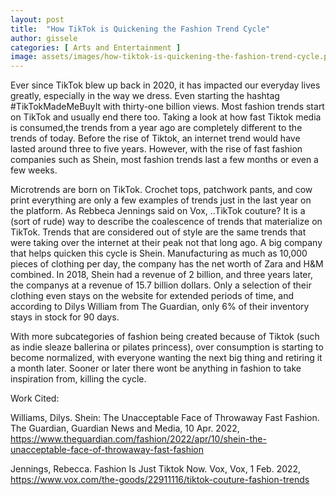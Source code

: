 ```yaml
---
layout: post
title:  "How TikTok is Quickening the Fashion Trend Cycle"
author: gissele
categories: [ Arts and Entertainment ]
image: assets/images/how-tiktok-is-quickening-the-fashion-trend-cycle.png
---
```


Ever since TikTok blew up back in 2020, it has impacted our everyday lives greatly,  especially in the way we dress. Even starting the hashtag #TikTokMadeMeBuyIt with thirty-one billion views. Most fashion trends start on TikTok and usually end there too. Taking a look at how fast Tiktok media is consumed,the trends from a year ago are completely different to the trends of today. Before the rise of Tiktok, an internet trend would have lasted around three to five years. However, with the rise of fast fashion companies such as Shein, most fashion trends last a few months or even a few weeks. 

Microtrends are born on TikTok. Crochet tops, patchwork pants, and cow print everything are only a few examples of trends just in the last year on the platform. As Rebbeca Jennings said on Vox, ..TikTok couture? It is a (sort of rude) way to describe the coalescence of trends that materialize on TikTok. Trends that are considered out of style are the same trends that were taking over the internet at their peak not that long ago. A big company that helps quicken this cycle is Shein. Manufacturing as much as 10,000 pieces of clothing per day, the company has the net worth of  Zara and H&M combined. In 2018, Shein had a revenue of 2 billion, and three years later, the companys at a revenue of 15.7 billion dollars. Only a selection of their clothing even stays on the website for extended periods of time, and according to Dilys William from The Guardian, only 6% of their inventory stays in stock for 90 days. 

With more subcategories of fashion being created because of Tiktok (such as indie sleaze ballerina or pilates princess), over consumption is starting to become normalized, with everyone wanting the next big thing and retiring it a month later. Sooner or later there wont be anything in fashion to take inspiration from, killing the cycle.

Work Cited:

Williams, Dilys. Shein: The Unacceptable Face of Throwaway Fast Fashion. The Guardian, Guardian News and Media, 10 Apr. 2022, https://www.theguardian.com/fashion/2022/apr/10/shein-the-unacceptable-face-of-throwaway-fast-fashion

Jennings, Rebecca. Fashion Is Just Tiktok Now. Vox, Vox, 1 Feb. 2022, https://www.vox.com/the-goods/22911116/tiktok-couture-fashion-trends



